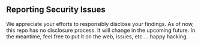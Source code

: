 ## Reporting Security Issues

We appreciate your efforts to responsibly disclose your findings. As of now, this repo has no disclosure process. It will change in the upcoming future. In the meantime, feel free to put it on the web, issues, etc.... happy hacking.